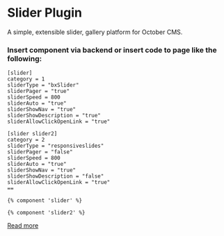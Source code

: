 # Slider Plugin

A simple, extensible slider, gallery platform for October CMS.

### Insert component via backend or insert code to page like the following:

```
[slider]
category = 1
sliderType = "bxSlider"
sliderPager = "true"
sliderSpeed = 800
sliderAuto = "true"
sliderShowNav = "true"
sliderShowDescription = "true"
sliderAllowClickOpenLink = "true"

[slider slider2]
category = 2
sliderType = "responsiveslides"
sliderPager = "false"
sliderSpeed = 800
sliderAuto = "true"
sliderShowNav = "true"
sliderShowDescription = "false"
sliderAllowClickOpenLink = "true"
==

{% component 'slider' %}

{% component 'slider2' %}
```

<a href="http://ehocdi.xyz/october-cms-slider/">Read more</a>